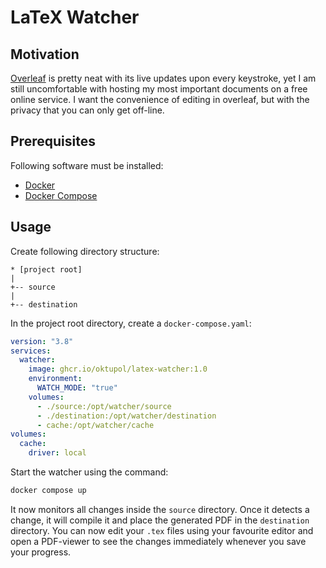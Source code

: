 # LaTeX Watcher

## Motivation

[Overleaf](https://www.overleaf.com/) is pretty neat with its live updates upon
every keystroke, yet I am still uncomfortable with hosting my most important
documents on a free online service. I want the convenience of editing in
overleaf, but with the privacy that you can only get off-line.

## Prerequisites

Following software must be installed:

- [Docker](https://docs.docker.com/engine/install/)
- [Docker Compose](https://docs.docker.com/compose/install/)

## Usage

Create following directory structure:

```
* [project root]
|
+-- source
|
+-- destination
```

In the project root directory, create a `docker-compose.yaml`:

```yaml
version: "3.8"
services:
  watcher:
    image: ghcr.io/oktupol/latex-watcher:1.0
    environment:
      WATCH_MODE: "true"
    volumes:
      - ./source:/opt/watcher/source
      - ./destination:/opt/watcher/destination
      - cache:/opt/watcher/cache
volumes:
  cache:
    driver: local
```

Start the watcher using the command:

```sh
docker compose up
```

It now monitors all changes inside the `source` directory. Once it detects a
change, it will compile it and place the generated PDF in the `destination`
directory. You can now edit your `.tex` files using your favourite editor and
open a PDF-viewer to see the changes immediately whenever you save your
progress.
